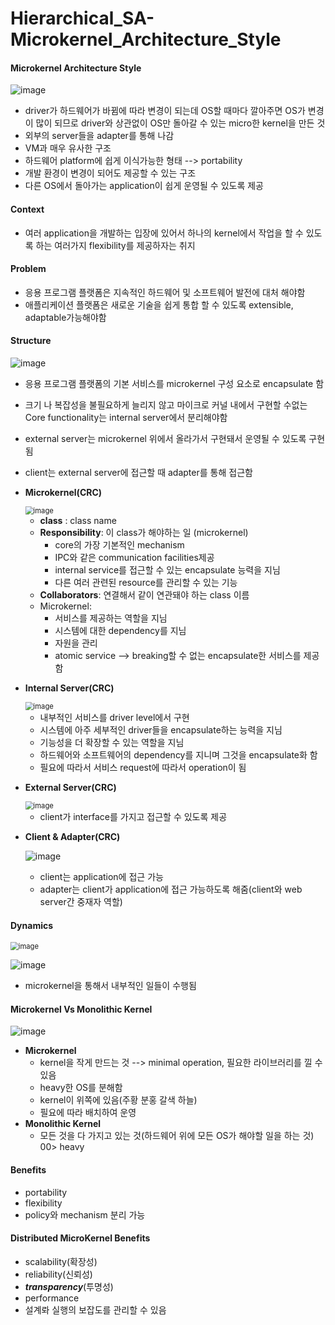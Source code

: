 # Hierarchical_SA-Microkernel_Architecture_Style

#### Microkernel Architecture Style

![image](https://user-images.githubusercontent.com/33410490/81716832-ccd8b600-94b4-11ea-87c4-f4351da39580.png)

- driver가 하드웨어가 바뀜에 따라 변경이 되는데 OS할 때마다 깔아주면 OS가 변경이 많이 되므로 driver와 상관없이 OS만 돌아갈 수 있는 micro한 kernel을 만든 것
- 외부의 server들을 adapter를 통해 나감
- VM과 매우 유사한 구조
- 하드웨어 platform에 쉽게 이식가능한 형태 --> portability
- 개발 환경이 변경이 되어도 제공할 수 있는 구조
- 다른 OS에서 돌아가는 application이 쉽게 운영될 수 있도록 제공

#### Context

- 여러 application을 개발하는 입장에 있어서 하나의 kernel에서 작업을 할 수 있도록 하는 여러가지 flexibility를 제공하자는 취지

#### Problem

- 응용 프로그램 플랫폼은 지속적인 하드웨어 및 소프트웨어 발전에 대처 해야함
- 애플리케이션 플랫폼은 새로운 기술을 쉽게 통합 할 수 있도록 extensible, adaptable가능해야함

#### Structure

![image](https://user-images.githubusercontent.com/33410490/81718241-77050d80-94b6-11ea-84d8-a49988864558.png)

- 응용 프로그램 플랫폼의 기본 서비스를 microkernel 구성 요소로 encapsulate 함

- 크기 나 복잡성을 불필요하게 늘리지 않고 마이크로 커널 내에서 구현할 수없는 Core functionality는 internal server에서 분리해야함

- external server는 microkernel 위에서 올라가서 구현돼서 운영될 수 있도록 구현됨

- client는 external server에 접근할 때 adapter를 통해 접근함

- **Microkernel(CRC)**

  <img src="https://user-images.githubusercontent.com/33410490/81718905-4a052a80-94b7-11ea-8f94-3ea8ddd60aa5.png" alt="image" style="zoom:80%;" />

  - **class** : class name
  - **Responsibility**: 이 class가 해야하는 일 (microkernel)
    - core의 가장 기본적인 mechanism
    - IPC와 같은 communication facilities제공
    - internal service를 접근할 수 있는 encapsulate 능력을 지님
    - 다른 여러 관련된 resource를 관리할 수 있는 기능
  - **Collaborators**: 연결해서 같이 연관돼야 하는 class 이름
  - Microkernel:
    - 서비스를 제공하는 역할을 지님
    - 시스템에 대한 dependency를 지님
    - 자원을 관리
    - atomic service --> breaking할 수 없는 encapsulate한 서비스를 제공함

- **Internal Server(CRC)**

  <img src="https://user-images.githubusercontent.com/33410490/81719782-74a3b300-94b8-11ea-9709-1604a3346a81.png" alt="image" style="zoom:80%;" />

  - 내부적인 서비스를 driver level에서 구현
  - 시스템에 아주 세부적인 driver들을 encapsulate하는 능력을 지님
  - 기능성을 더 확장할 수 있는 역할을 지님
  - 하드웨어와 소프트웨어의 dependency를 지니며 그것을 encapsulate화 함
  - 필요에 따라서 서비스 request에 따라서 operation이 됨

- **External Server(CRC)**

  <img src="https://user-images.githubusercontent.com/33410490/81720077-debc5800-94b8-11ea-8a1b-1941340fa657.png" alt="image" style="zoom:80%;" />

  - client가 interface를 가지고 접근할 수 있도록 제공

- **Client & Adapter(CRC)**

  ![image](https://user-images.githubusercontent.com/33410490/81720251-1d521280-94b9-11ea-9976-23c3cd2a2340.png)

  - client는 application에 접근 가능
  - adapter는 client가 application에 접근 가능하도록 해줌(client와 web server간 중재자 역할)

#### Dynamics

<img src="https://user-images.githubusercontent.com/33410490/81720452-686c2580-94b9-11ea-951e-e0b9d885bc31.png" alt="image" style="zoom:80%;" />



![image](https://user-images.githubusercontent.com/33410490/81720524-7cb02280-94b9-11ea-88e0-853cc331c0f0.png)

- microkernel을 통해서 내부적인 일들이 수행됨



#### Microkernel Vs Monolithic Kernel

![image](https://user-images.githubusercontent.com/33410490/81720697-b8e38300-94b9-11ea-9f02-2a7eb3fe7827.png)

- **Microkernel**
  - kernel을 작게 만드는 것 --> minimal operation, 필요한 라이브러리를 낄 수 있음
  - heavy한 OS를 분해함
  - kernel이 위쪽에 있음(주황 분홍 갈색 하늘)
  - 필요에 따라 배치하여 운영
- **Monolithic Kernel**
  - 모든 것을 다 가지고 있는 것(하드웨어 위에 모든 OS가 해야할 일을 하는 것) 00> heavy

#### Benefits

- portability
- flexibility
- policy와 mechanism 분리 가능

#### Distributed MicroKernel Benefits

- scalability(확장성)
- reliability(신뢰성)
- ***transparency***(투명성)
- performance
- 설계롸 실행의 보잡도를 관리할 수 있음